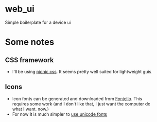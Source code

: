# web_ui
Simple boilerplate for a device ui


# Some notes

## CSS framework

* I'll be using [picnic css](https://picnicss.com/). It seems pretty well suited for lightweight guis.

## Icons

* Icon fonts can be generated and downloaded from [Fontello](https://fontello.com/). This requires some work
(and I don't like that, I just want the computer do what I want. now.)
* For now it is much simpler to [use unicode fonts](https://unicode-table.com/)